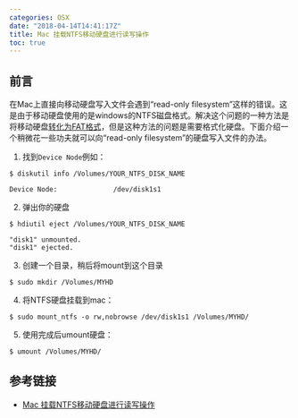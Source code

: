 ```yaml
---
categories: OSX
date: "2018-04-14T14:41:17Z"
title: Mac 挂载NTFS移动硬盘进行读写操作
toc: true
---
```


## 前言
在Mac上直接向移动硬盘写入文件会遇到“read-only filesystem”这样的错误。这是由于移动硬盘使用的是windows的NTFS磁盘格式。解决这个问题的一种方法是将移动硬盘[转化为FAT格式](https://business.tutsplus.com/tutorials/quick-tip-solving-read-only-external-drive-problems-on-your-mac--mac-52507)，但是这种方法的问题是需要格式化硬盘。下面介绍一个稍微花一些功夫就可以向“read-only filesystem”的硬盘写入文件的办法。

1. 找到`Device Node`例如：

```
$ diskutil info /Volumes/YOUR_NTFS_DISK_NAME

Device Node:              /dev/disk1s1
```

2. 弹出你的硬盘

```
$ hdiutil eject /Volumes/YOUR_NTFS_DISK_NAME

"disk1" unmounted.
"disk1" ejected.
```

3. 创建一个目录，稍后将mount到这个目录

```
$ sudo mkdir /Volumes/MYHD
```

4. 将NTFS硬盘挂载到mac：

```
$ sudo mount_ntfs -o rw,nobrowse /dev/disk1s1 /Volumes/MYHD/
```

5. 使用完成后umount硬盘：

```
$ umount /Volumes/MYHD/
```

## 参考链接
* [Mac 挂载NTFS移动硬盘进行读写操作](https://blog.csdn.net/sunbiao0526/article/details/8566317)
